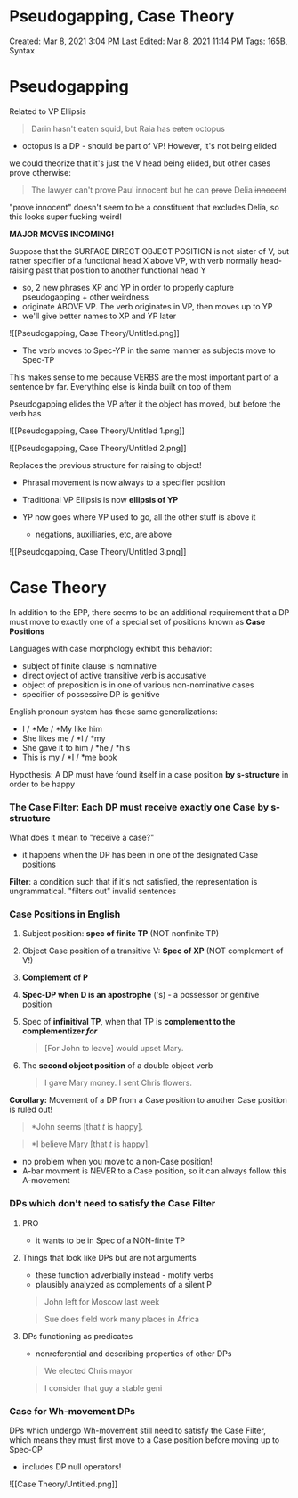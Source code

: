 # Pseudogapping, Case Theory

Created: Mar 8, 2021 3:04 PM
Last Edited: Mar 8, 2021 11:14 PM
Tags: 165B, Syntax

# Pseudogapping

Related to VP Ellipsis

> Darin hasn't eaten squid, but Raia has ~~eaten~~ octopus

- octopus is a DP - should be part of VP! However, it's not being elided

we could theorize that it's just the V head being elided, but other cases prove otherwise:

> The lawyer can't prove Paul innocent but he can ~~prove~~ Delia ~~innocent~~

"prove innocent" doesn't seem to be a constituent that excludes Delia, so this looks super fucking weird!

**MAJOR MOVES INCOMING!**

Suppose that the SURFACE DIRECT OBJECT POSITION is not sister of V, but rather specifier of a functional head X above VP, with verb normally head-raising past that position to another functional head Y

- so, 2 new phrases XP and YP in order to properly capture pseudogapping + other weirdness
- originate ABOVE VP. The verb originates in VP, then moves up to YP
- we'll give better names to XP and YP later

![[Pseudogapping, Case Theory/Untitled.png]]

- The verb moves to Spec-YP in the same manner as subjects move to Spec-TP

This makes sense to me because VERBS are the most important part of a sentence by far. Everything else is kinda built on top of them

Pseudogapping elides the VP after it the object has moved, but before the verb has

![[Pseudogapping, Case Theory/Untitled 1.png]]

![[Pseudogapping, Case Theory/Untitled 2.png]]

Replaces the previous structure for raising to object!

- Phrasal movement is now always to a specifier position

- Traditional VP Ellipsis is now **ellipsis of YP**
- YP now goes where VP used to go, all the other stuff is above it
    - negations, auxilliaries, etc, are above

![[Pseudogapping, Case Theory/Untitled 3.png]]

# Case Theory

In addition to the EPP, there seems to be an additional requirement that a DP must move to exactly one of a special set of positions known as **Case Positions**

Languages with case morphology exhibit this behavior:

- subject of finite clause is nominative
- direct ovject of active transitive verb is accusative
- object of preposition is in one of various non-nominative cases
- specifier of possessive DP is genitive

English pronoun system has these same generalizations:

- I / *Me / *My like him
- She likes me / *I / *my
- She gave it to him / *he / *his
- This is my / *I / *me book

Hypothesis:
A DP must have found itself in a case position **by s-structure** in order to be happy

### The Case Filter: Each DP must receive exactly one Case by s-structure

What does it mean to "receive a case?"

- it happens when the DP has been in one of the designated Case positions

**Filter**: a condition such that if it's not satisfied, the representation is ungrammatical. "filters out" invalid sentences

### Case Positions in English

1. Subject position: **spec of finite TP** (NOT nonfinite TP)
2. Object Case position of a transitive V: **Spec of XP** (NOT complement of V!)
3. **Complement of P**
4. **Spec-DP when D is an apostrophe** ('s) - a possessor or genitive position
5. Spec of **infinitival TP**, when that TP is **complement to the complementizer *for***

    > [For John to leave] would upset Mary.

6. The **second object position** of a double object verb

    > I gave Mary money.         I sent Chris flowers.

**Corollary:** Movement of a DP from a Case position to another Case position is ruled out!

> *John seems [that *t* is happy].

> *I believe Mary [that *t* is happy].

- no problem when you move to a non-Case position!
- A-bar movment is NEVER to a Case position, so it can always follow this A-movement

### DPs which don't need to satisfy the Case Filter

1. PRO
    - it wants to be in Spec of a NON-finite TP
2. Things that look like DPs but are not arguments
    - these function adverbially instead - motify verbs
    - plausibly analyzed as complements of a silent P

    > John left for Moscow last week

    > Sue does field work many places in Africa

3. DPs functioning as predicates
    - nonreferential and describing properties of other DPs

    > We elected Chris mayor

    > I consider that guy a stable geni

### Case for Wh-movement DPs

DPs which undergo Wh-movement still need to satisfy the Case Filter, which means they must first move to a Case position before moving up to Spec-CP

- includes DP null operators!

![[Case Theory/Untitled.png]]